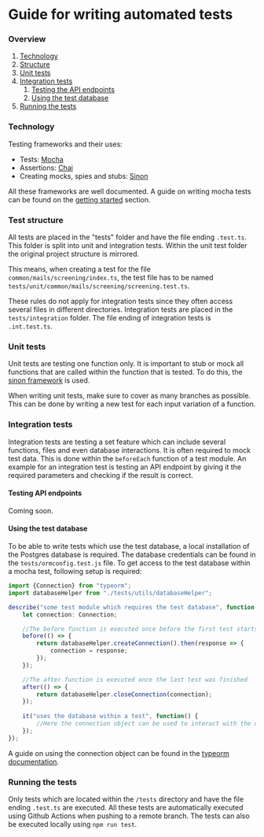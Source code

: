 # Guide for writing automated tests
### Overview
1. [Technology](#technology)
2. [Structure](#test-structure)
3. [Unit tests](#unit-tests)
4. [Integration tests](#integration-tests)
    1. [Testing the API endpoints](#testing-api-endpoints)
    2. [Using the test database](#using-the-test-database)
5. [Running the tests](#running-the-tests)

### Technology
Testing frameworks and their uses:
- Tests: [Mocha](https://mochajs.org/)
- Assertions: [Chai](https://www.chaijs.com/)
- Creating mocks, spies and stubs: [Sinon](https://sinonjs.org/)

All these frameworks are well documented.
A guide on writing mocha tests can be found on the [getting started](https://mochajs.org/#getting-started) section.

### Test structure
All tests are placed in the "tests" folder and have the file ending `.test.ts`.
This folder is split into unit and integration tests.
Within the unit test folder the original project structure is mirrored.

This means, when creating a test for the file `common/mails/screening/index.ts`,
the test file has to be named `tests/unit/common/mails/screening/screening.test.ts`.

These rules do not apply for integration tests since they often access several files in different directories.
Integration tests are placed in the `tests/integration` folder.
The file ending of integration tests is `.int.test.ts`.

### Unit tests
Unit tests are testing one function only.
It is important to stub or mock all functions that are called within the function that is tested.
To do this, the [sinon framework](https://sinonjs.org/) is used.

When writing unit tests, make sure to cover as many branches as possible.
This can be done by writing a new test for each input variation of a function.

### Integration tests
Integration tests are testing a set feature which can include several functions, files and even database interactions.
It is often required to mock test data. This is done within the `beforeEach` function of a test module.
An example for an integration test is testing an API endpoint by giving it the required parameters and checking if the result is correct.

#### Testing API endpoints
Coming soon.

#### Using the test database
To be able to write tests which use the test database, a local installation of the Postgres database is required.
The database credentials can be found in the `tests/ormconfig.test.js` file.
To get access to the test database within a mocha test, following setup is required:
```ts
import {Connection} from "typeorm";
import databaseHelper from "./tests/utils/databaseHelper";

describe("some test module which requires the test database", function() {
    let connection: Connection;

    //The before function is executed once before the first test starts
    before(() => {
        return databaseHelper.createConnection().then(response => {
            connection = response;
        });
    });

    //The after function is executed once the last test was finished
    after(() => {
        return databaseHelper.closeConnection(connection);
    });
    
    it("uses the database within a test", function() {
        //Here the connection object can be used to interact with the database.
    });
});
```

A guide on using the connection object can be found in the [typeorm documentation](https://typeorm.io/).

### Running the tests
Only tests which are located within the `/tests` directory and have the file ending `.test.ts` are executed.
All these tests are automatically executed using Github Actions when pushing to a remote branch.
The tests can also be executed locally using `npm run test`.
